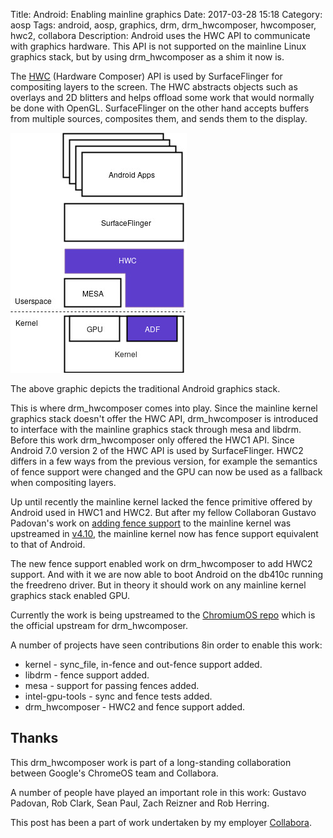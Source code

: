 Title: Android: Enabling mainline graphics
Date: 2017-03-28 15:18
Category: aosp
Tags: android, aosp, graphics, drm, drm_hwcomposer, hwcomposer, hwc2, collabora
Description: Android uses the HWC API to communicate with graphics hardware. This API is not supported on the mainline Linux graphics stack, but by using drm_hwcomposer as a shim it now is.

The  [HWC](https://source.android.com/devices/graphics/implement-hwc.html) 
(Hardware Composer) API is used by SurfaceFlinger for compositing layers to the screen.
The HWC abstracts objects such as overlays and 2D blitters and helps offload some work
that would normally be done with OpenGL.
SurfaceFlinger on the other hand accepts buffers from multiple sources, composites them,
and sends them to the display.

[![Alt text](/images/2017-03-28_android_graphics_stack.png "Android Graphics Stack")](/images/2017-03-28_android_graphics_stack.png)

The above graphic depicts the traditional Android graphics stack.

This is where drm_hwcomposer comes into play. Since the mainline kernel graphics stack
doesn't offer the HWC API, drm_hwcomposer is introduced to interface with the mainline
graphics stack through mesa and libdrm. Before this work drm_hwcomposer only offered the
HWC1 API.
Since Android 7.0 version 2 of the HWC API is used by SurfaceFlinger. HWC2 differs in a few
ways from the previous version, for example the semantics of fence support were changed and
the GPU can now be used as a fallback when compositing layers.

Up until recently the mainline kernel lacked the fence primitive offered by Android
used in HWC1 and HWC2. But after my fellow Collaboran Gustavo Padovan's work on
[adding fence support](http://padovan.org/blog/2016/09/mainline-explicit-fencing-part-1/)
to the mainline kernel was upstreamed in
[v4.10](http://padovan.org/blog/2017/02/collabora-contributions-to-linux-kernel-4-10/),
the mainline kernel now has fence support equivalent to that of Android.

The new fence support enabled work on drm_hwcomposer to add HWC2 support.
And with it we are now able to boot Android on the db410c running the freedreno driver.
But in theory it should work on any mainline kernel graphics stack enabled GPU.

Currently the work is being upstreamed to the
[ChromiumOS repo](https://chromium.googlesource.com/chromiumos/drm_hwcomposer/)
which is the official upstream for drm_hwcomposer.

A number of projects have seen contributions 8in order to enable this work:

  * kernel - sync_file, in-fence and out-fence support added.
  * libdrm - fence support added.
  * mesa - support for passing fences added.
  * intel-gpu-tools - sync and fence tests added.
  * drm_hwcomposer - HWC2 and fence support added.

## Thanks
This drm_hwcomposer work is part of a long-standing collaboration between
Google's ChromeOS team and Collabora.

A number of people have played an important role in this work:
Gustavo Padovan, Rob Clark, Sean Paul, Zach Reizner and Rob Herring.

This post has been a part of work undertaken by my employer [Collabora](http://www.collabora.com).
